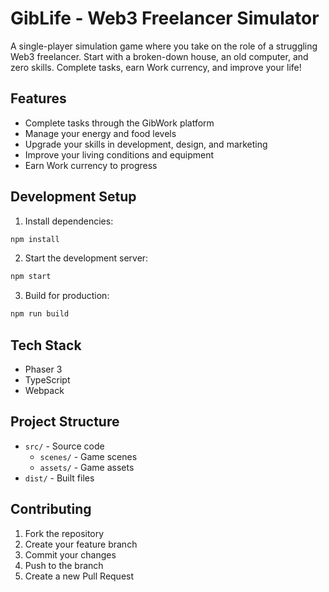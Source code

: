 # GibLife - Web3 Freelancer Simulator

A single-player simulation game where you take on the role of a struggling Web3 freelancer. Start with a broken-down house, an old computer, and zero skills. Complete tasks, earn Work currency, and improve your life!

## Features

- Complete tasks through the GibWork platform
- Manage your energy and food levels
- Upgrade your skills in development, design, and marketing
- Improve your living conditions and equipment
- Earn Work currency to progress

## Development Setup

1. Install dependencies:

```bash
npm install
```

2. Start the development server:

```bash
npm start
```

3. Build for production:

```bash
npm run build
```

## Tech Stack

- Phaser 3
- TypeScript
- Webpack

## Project Structure

- `src/` - Source code
  - `scenes/` - Game scenes
  - `assets/` - Game assets
- `dist/` - Built files

## Contributing

1. Fork the repository
2. Create your feature branch
3. Commit your changes
4. Push to the branch
5. Create a new Pull Request
